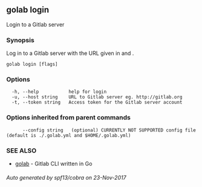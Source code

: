 ## golab login

Login to a Gitlab server

### Synopsis


Log in to a Gitlab server with the URL given in <host> and <token>.

```
golab login [flags]
```

### Options

```
  -h, --help           help for login
  -u, --host string    URL to Gitlab server eg. http://gitlab.org
  -t, --token string   Access token for the Gitlab server account
```

### Options inherited from parent commands

```
      --config string   (optional) CURRENTLY NOT SUPPORTED config file (default is ./.golab.yml and $HOME/.golab.yml)
```

### SEE ALSO
* [golab](golab.md)	 - Gitlab CLI written in Go

###### Auto generated by spf13/cobra on 23-Nov-2017
